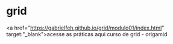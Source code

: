 # grid

<a href="https://gabrielfeh.github.io/grid/modulo01/index.html" target:"_blank">acesse as práticas aqui</a>
 curso de grid - origamid
